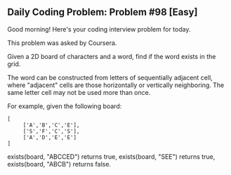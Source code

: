## Daily Coding Problem: Problem #98 [Easy]

Good morning! Here's your coding interview problem for today.

This problem was asked by Coursera.

Given a 2D board of characters and a word, find if the word exists in the grid.

The word can be constructed from letters of sequentially adjacent cell, where "adjacent" cells are those horizontally or vertically neighboring. The same letter cell may not be used more than once.

For example, given the following board:

    [
         ['A','B','C','E'],
         ['S','F','C','S'],
         ['A','D','E','E']
    ]

exists(board, "ABCCED") returns true, exists(board, "SEE") returns true, exists(board, "ABCB") returns false.
